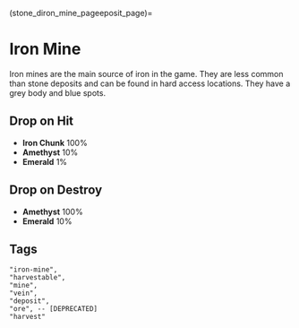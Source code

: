 (stone_diron_mine_pageeposit_page)=

# Iron Mine

Iron mines are the main source of iron in the game. They are less common than stone deposits and can be found in hard access locations. They have a grey body and blue spots.

## Drop on Hit

- **Iron Chunk** 100%
- **Amethyst** 10%
- **Emerald** 1%

## Drop on Destroy

- **Amethyst** 100%
- **Emerald** 10%

## Tags

```
"iron-mine",
"harvestable",
"mine",
"vein",
"deposit",
"ore", -- [DEPRECATED]
"harvest"
```